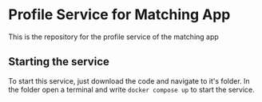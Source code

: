 # Profile Service for Matching App
This is the repository for the profile service of the matching app

## Starting the service
To start this service, just download the code and navigate to it's folder. In the folder open a terminal and write `docker compose up` to start the service.
